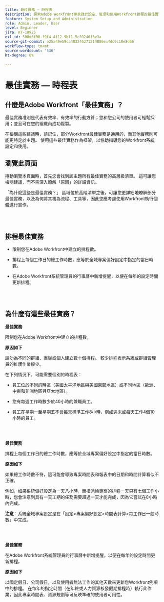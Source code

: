 ```yaml
---
title: 最佳實務 — 時程表
description: 探索Adobe Workfront專家對於設定、管理和使用Workfront排程的最佳實務建議。
feature: System Setup and Administration
role: Admin, Leader, User
level: Beginner
jira: KT-10925
exl-id: 508d6f90-f9f4-4f12-9bf1-5e89246f3e3a
source-git-commit: a25a49e59ca483246271214886ea4dc9c10e8d66
workflow-type: tm+mt
source-wordcount: '536'
ht-degree: 0%

---
```


# 最佳實務 — 時程表

## 什麼是Adobe Workfront「最佳實務」？

最佳實務准則是代表有效率、有效率的行動方針；您和您公司的使用者可輕鬆採用；並且可在您的組織內成功複製。

在檢閱這些建議時，請記住，部分Workfront最佳實務是通用的，而其他實務則可能更特定於主題。 使用這些最佳實務作為框架，以協助指導您的Workfront系統設定和使用。

## 瀏覽此頁面

捲動瀏覽本頁面時，首先您會找到該主題所有最佳實務的高層級清單。 這可讓您檢閱建議，而不需深入瞭解「原因」的詳細資訊。

「為什麼這些是最佳實務？」 區域位於高階清單之後，可讓您更詳細地瞭解部分最佳實務，以及為何將其視為流程、工具等，因此您應考慮使用Workfront執行個體進行實作。

</br>
</br>

## 排程最佳實務

* 限制您在Adobe Workfront中建立的排程數。

* 排程上每個工作日的總工作時數，應等於全域專案偏好設定中指定的當日時數。

* 在Adobe Workfront系統管理員的行事曆中新增提醒，以便在每年的設定時間更新排程。

</br>
</br>

## 為什麼有這些最佳實務？

**最佳實務**

限制您在Adobe Workfront中建立的排程數。



**原因如下**

請勿為不同的群組、團隊或個人建立數十個排程。 較少排程表示系統或群組管理員的維護作業較少。



在下列情況下，可能需要個別的時程表：

* 員工位於不同的時區（美國太平洋地區與美國東部地區）或不同地區（歐洲、中東和非洲地區與亞太地區）。

* 您有每週工作時數少於40小時的兼職員工。

* 員工在星期一至星期五不會每天標準工作8小時，例如週末或每天工作4個10小時的員工。

</br>
</br>

**最佳實務**

排程上每個工作日的總工作時數，應等於全域專案偏好設定中指定的當日時數。



**原因如下**

如果總工作時數不符，這可能會導致專案時間表和報表中的日期和時間計算看似不正確。

例如，如果系統偏好設定為一天八小時，而指派給專案的排程一天只有七個工作小時，您會注意到具有一天工期的任務需要超過一天才能完成，因為它嘗試在8小時內完成。

**注意**：系統全域專案設定是在「設定>專案偏好設定>時間表計算>每工作日一般時數」中完成。

</br>
</br>


**最佳實務**

在Adobe Workfront系統管理員的行事曆中新增提醒，以便在每年的設定時間更新排程。

**原因如下**

以國定假日、公司假日，以及使用者無法工作的其他天數來更新您Workfront例項中的排程。 在每年的指定時間（在年終或人力資源核發假期排程時）執行此作業，因此專案時間表、資源規劃等可反映準確的使用者可用性。

